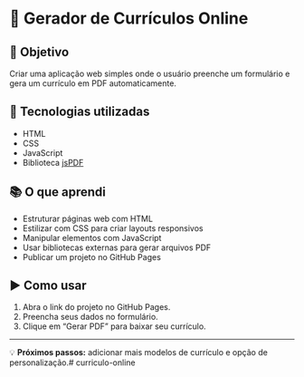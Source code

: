 # 📝 Gerador de Currículos Online

## 📌 Objetivo
Criar uma aplicação web simples onde o usuário preenche um formulário e gera um currículo em PDF automaticamente.

## 🚀 Tecnologias utilizadas
- HTML
- CSS
- JavaScript
- Biblioteca [jsPDF](https://github.com/parallax/jsPDF)

## 📚 O que aprendi
- Estruturar páginas web com HTML
- Estilizar com CSS para criar layouts responsivos
- Manipular elementos com JavaScript
- Usar bibliotecas externas para gerar arquivos PDF
- Publicar um projeto no GitHub Pages

## ▶️ Como usar
1. Abra o link do projeto no GitHub Pages.
2. Preencha seus dados no formulário.
3. Clique em “Gerar PDF” para baixar seu currículo.

---
💡 **Próximos passos:** adicionar mais modelos de currículo e opção de personalização.#   c u r r i c u l o - o n l i n e  
 